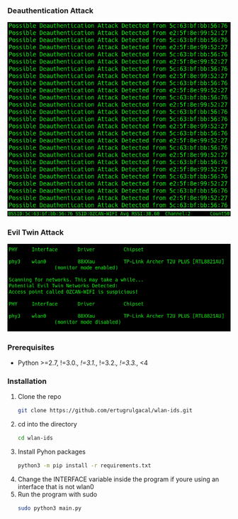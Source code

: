 ### Deauthentication Attack
![deauthentication](./Screenshots/Deauth-1.png "Deauthentication Attack Detected")
![deauthentication](./Screenshots/Deauth-2.png "Deauthentication Attack Detected")

### Evil Twin Attack
![evil-twin](./Screenshots/Evil-Twin.png "Evil Twin Attack Detected")

### Prerequisites
* Python >=2.7, !=3.0.*, !=3.1.*, !=3.2.*, !=3.3.*, <4 

### Installation

1. Clone the repo
   ```sh
   git clone https://github.com/ertugrulgacal/wlan-ids.git
   ```
2. cd into the directory
    ```sh
    cd wlan-ids
   ```
3. Install Pyhon packages
   ```sh
   python3 -m pip install -r requirements.txt
   ```
4. Change the INTERFACE variable inside the program if youre using an interface that is not wlan0
5. Run the program with sudo
   ```sh
   sudo python3 main.py
   ```
